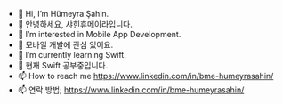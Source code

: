 - 👋 Hi, I’m Hümeyra Şahin. 
- 👋 안녕하세요, 샤힌휴메이라입니다.
- 👀 I’m interested in Mobile App Development. 
- 👀 모바일 개발에 관심 있어요.
- 🌱 I’m currently learning Swift. 
- 🌱 현재 Swift 공부중입니다.
- 📫 How to reach me https://www.linkedin.com/in/bme-humeyrasahin/
- 📫 연락 방법; https://www.linkedin.com/in/bme-humeyrasahin/

<!---
humeyrasahin7/humeyrasahin7 is a ✨ special ✨ repository because its `README.md` (this file) appears on your GitHub profile.
You can click the Preview link to take a look at your changes.
--->
